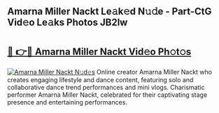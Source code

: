 ## Amarna Miller Nackt Le𝚊k𝚎d N𝚞𝚍e - Part-CtG Vid𝚎o Le𝚊ks Photos JB2lw

# <h2><a href="http://fb382y4.evod.top/?m=Amarna+Miller+Nackt">🔗 👉🔴 Amarna Miller Nackt Vid𝚎o Ph𝚘t𝚘s</a></h2>

[![Amarna Miller Nackt N𝚞d𝚎s](https://i.imgur.com/8V9OHl7.gif)](http://fb382y4.evod.top/?m=Amarna+Miller+Nackt)
Online creator Amarna Miller Nackt who creates engaging lifestyle and dance content, featuring solo and collaborative dance trend performances and mini vlogs. Charismatic performer Amarna Miller Nackt, celebrated for their captivating stage presence and entertaining performances. 
